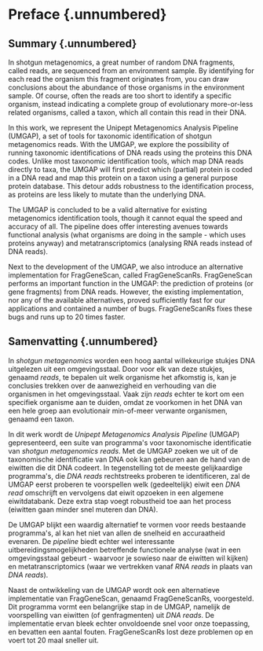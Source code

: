 # Preface {.unnumbered}

## Summary {.unnumbered}

In shotgun metagenomics, a great number of random DNA fragments,
called reads, are sequenced from an environment sample. By identifying
for each read the organism this fragment originates from, you
can draw conclusions about the abundance of those organisms in the
environment sample. Of course, often the reads are too short to identify
a specific organism, instead indicating a complete group of evolutionary
more-or-less related organisms, called a taxon, which all contain this
read in their DNA.

In this work, we represent the Unipept Metagenomics Analysis Pipeline
(UMGAP), a set of tools for taxonomic identification of shotgun
metagenomics reads. With the UMGAP, we explore the possibility of
running taxonomic identifications of DNA reads using the proteins this
DNA codes. Unlike most taxonomic identification tools, which map DNA
reads directly to taxa, the UMGAP will first predict which (partial)
protein is coded in a DNA read and map this protein on a taxon using a
general purpose protein database. This detour adds robustness to the
identification process, as proteins are less likely to mutate than the
underlying DNA.

The UMGAP is concluded to be a valid alternative for existing
metagenomics identification tools, though it cannot equal the speed and
accuracy of all. The pipeline does offer interesting avenues towards
functional analysis (what organisms are doing in the sample - which uses
proteins anyway) and metatranscriptomics (analysing RNA reads instead of
DNA reads).

Next to the development of the UMGAP, we also introduce an alternative
implementation for FragGeneScan, called FragGeneScanRs. FragGeneScan
performs an important function in the UMGAP: the prediction of
proteins (or gene fragments) from DNA reads. However, the existing
implementation, nor any of the available alternatives, proved
sufficiently fast for our applications and contained a number of bugs.
FragGeneScanRs fixes these bugs and runs up to 20 times faster.

## Samenvatting {.unnumbered}

In *shotgun metagenomics* worden een hoog aantal willekeurige stukjes
DNA uitgelezen uit een omgevingsstaal. Door voor elk van deze stukjes,
genaamd *reads*, te bepalen uit welk organisme het afkomstig is, kan je
conclusies trekken over de aanwezigheid en verhouding van die organismen
in het omgevingsstaal. Vaak zijn *reads* echter te kort om een specifiek
organisme aan te duiden, omdat ze voorkomen in het DNA van een hele
groep aan evolutionair min-of-meer verwante organismen, genaamd een
taxon.

In dit werk wordt de *Unipept Metagenomics Analysis Pipeline* (UMGAP)
gepresenteerd, een suite van programma's voor taxonomische identificatie
van *shotgun metagenomics reads*. Met de UMGAP zoeken we uit of de
taxonomische identificatie van DNA ook kan gebeuren aan de hand van
de eiwitten die dit DNA codeert. In tegenstelling tot de meeste
gelijkaardige programma's, die *DNA reads* rechtstreeks proberen
te identificeren, zal de UMGAP eerst proberen te voorspellen welk
(gedeeltelijk) eiwit een *DNA read* omschrijft en vervolgens dat eiwit
opzoeken in een algemene eiwitdatabank. Deze extra stap voegt robustheid
toe aan het process (eiwitten gaan minder snel muteren dan DNA).

De UMGAP blijkt een waardig alternatief te vormen voor reeds
bestaande programma's, al kan het niet van allen de snelheid en
accuraatheid evenaren. De *pipeline* biedt echter wel interessante
uitbereidingsmogelijkheden betreffende functionele analyse (wat in
een omgevingsstaal gebeurt - waarvoor je sowieso naar de eiwitten wil
kijken) en metatranscriptomics (waar we vertrekken vanaf *RNA reads* in
plaats van *DNA reads*).

Naast de ontwikkeling van de UMGAP wordt ook een alternatieve
implementatie van FragGeneScan, genaamd FragGeneScanRs, voorgesteld.
Dit programma vormt een belangrijke stap in de UMGAP, namelijk de
voorspelling van eiwitten (of genfragmenten) uit *DNA reads*. De
implementatie ervan bleek echter onvoldoende snel voor onze toepassing,
en bevatten een aantal fouten. FragGeneScanRs lost deze problemen op en
voert tot 20 maal sneller uit.
